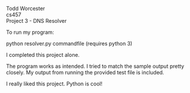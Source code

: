 Todd Worcester  
cs457  
Project 3 - DNS Resolver

To run my program:

  python resolver.py commandfile
  (requires python 3)

I completed this project alone.

The program works as intended. I tried to match the sample output pretty
closely. My output from running the provided test file is included.

I really liked this project. Python is cool!
